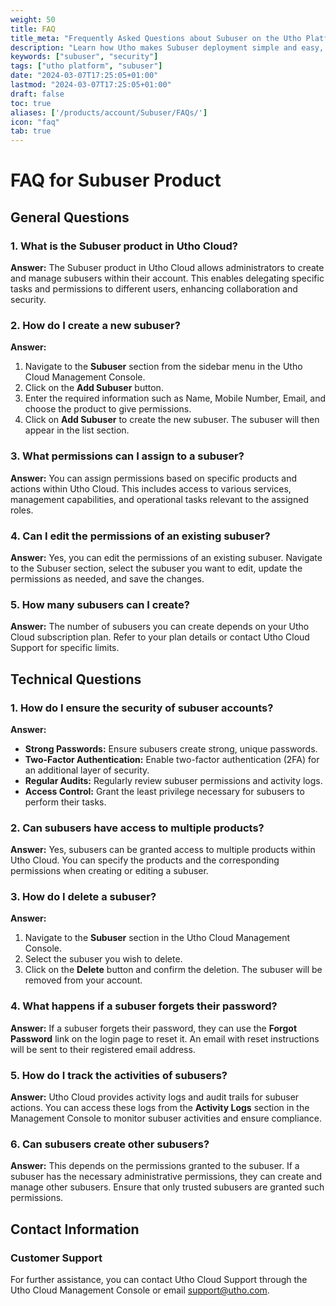 ```yaml
---
weight: 50
title: FAQ
title_meta: "Frequently Asked Questions about Subuser on the Utho Platform"
description: "Learn how Utho makes Subuser deployment simple and easy, and get answers to frequently asked questions about our Subuser service."
keywords: ["subuser", "security"]
tags: ["utho platform", "subuser"]
date: "2024-03-07T17:25:05+01:00"
lastmod: "2024-03-07T17:25:05+01:00"
draft: false
toc: true
aliases: ['/products/account/Subuser/FAQs/']
icon: "faq"
tab: true
---
```


# FAQ for Subuser Product

## General Questions

### 1. What is the Subuser product in Utho Cloud?
**Answer:** The Subuser product in Utho Cloud allows administrators to create and manage subusers within their account. This enables delegating specific tasks and permissions to different users, enhancing collaboration and security.

### 2. How do I create a new subuser?
**Answer:**
1. Navigate to the **Subuser** section from the sidebar menu in the Utho Cloud Management Console.
2. Click on the **Add Subuser** button.
3. Enter the required information such as Name, Mobile Number, Email, and choose the product to give permissions.
4. Click on **Add Subuser** to create the new subuser. The subuser will then appear in the list section.

### 3. What permissions can I assign to a subuser?
**Answer:** You can assign permissions based on specific products and actions within Utho Cloud. This includes access to various services, management capabilities, and operational tasks relevant to the assigned roles.

### 4. Can I edit the permissions of an existing subuser?
**Answer:** Yes, you can edit the permissions of an existing subuser. Navigate to the Subuser section, select the subuser you want to edit, update the permissions as needed, and save the changes.

### 5. How many subusers can I create?
**Answer:** The number of subusers you can create depends on your Utho Cloud subscription plan. Refer to your plan details or contact Utho Cloud Support for specific limits.

## Technical Questions

### 1. How do I ensure the security of subuser accounts?
**Answer:**
- **Strong Passwords:** Ensure subusers create strong, unique passwords.
- **Two-Factor Authentication:** Enable two-factor authentication (2FA) for an additional layer of security.
- **Regular Audits:** Regularly review subuser permissions and activity logs.
- **Access Control:** Grant the least privilege necessary for subusers to perform their tasks.

### 2. Can subusers have access to multiple products?
**Answer:** Yes, subusers can be granted access to multiple products within Utho Cloud. You can specify the products and the corresponding permissions when creating or editing a subuser.

### 3. How do I delete a subuser?
**Answer:**
1. Navigate to the **Subuser** section in the Utho Cloud Management Console.
2. Select the subuser you wish to delete.
3. Click on the **Delete** button and confirm the deletion. The subuser will be removed from your account.

### 4. What happens if a subuser forgets their password?
**Answer:** If a subuser forgets their password, they can use the **Forgot Password** link on the login page to reset it. An email with reset instructions will be sent to their registered email address.

### 5. How do I track the activities of subusers?
**Answer:** Utho Cloud provides activity logs and audit trails for subuser actions. You can access these logs from the **Activity Logs** section in the Management Console to monitor subuser activities and ensure compliance.

### 6. Can subusers create other subusers?
**Answer:** This depends on the permissions granted to the subuser. If a subuser has the necessary administrative permissions, they can create and manage other subusers. Ensure that only trusted subusers are granted such permissions.

## Contact Information

### Customer Support
For further assistance, you can contact Utho Cloud Support through the Utho Cloud Management Console or email support@utho.com.

<!-- ### Feedback
We value your feedback! Please share your suggestions and comments with us at feedback@uthocloud.com to help us improve the Utho Cloud Subuser product. -->



